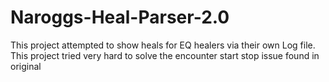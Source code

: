 # Naroggs-Heal-Parser-2.0
This project attempted to show heals for EQ healers via their own Log file. This project tried very hard to solve the encounter start stop issue found in original
